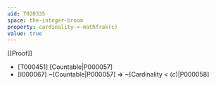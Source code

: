 ```yaml
---
uid: T020335
space: the-integer-broom
property: cardinality-<-mathfrak(c)
value: true
---
```

[[Proof]]

* [T000451] [Countable|P000057]
* [I000067] ~[Countable|P000057] => ~[Cardinality < $\mathfrak(c)$|P000058]

